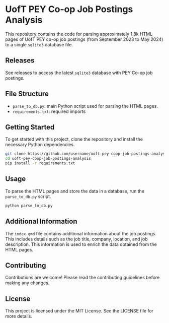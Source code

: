 # UofT PEY Co-op Job Postings Analysis

This repository contains the code for parsing approximately 1.8k HTML pages of UofT PEY co-op job postings (from September 2023 to May 2024) to a single `sqlite3` database file.

## Releases

See releases to access the latest `sqlite3` database with PEY Co-op job postings.

## File Structure

- `parse_to_db.py`: main Python script used for parsing the HTML pages.
- `requirements.txt`: required imports 

## Getting Started

To get started with this project, clone the repository and install the necessary Python dependencies.

```bash
git clone https://github.com/username/uoft-pey-coop-job-postings-analysis.git
cd uoft-pey-coop-job-postings-analysis
pip install -r requirements.txt
```

## Usage

To parse the HTML pages and store the data in a database, run the `parse_to_db.py` script.

```bash
python parse_to_db.py
```

## Additional Information

The `index.qmd` file contains additional information about the job postings. This includes details such as the job title, company, location, and job description. This information is used to enrich the data obtained from the HTML pages.

## Contributing

Contributions are welcome! Please read the contributing guidelines before making any changes.

## License

This project is licensed under the MIT License. See the LICENSE file for more details.